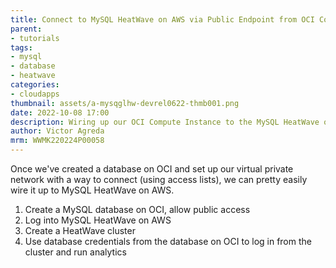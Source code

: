 ```yaml
---
title: Connect to MySQL HeatWave on AWS via Public Endpoint from OCI Compute Instance
parent:
- tutorials
tags: 
- mysql
- database
- heatwave
categories:
- cloudapps
thumbnail: assets/a-mysqglhw-devrel0622-thmb001.png
date: 2022-10-08 17:00
description: Wiring up our OCI Compute Instance to the MySQL HeatWave on AWS instance for analytics.
author: Victor Agreda
mrm: WWMK220224P00058
---
```

Once we've created a database on OCI and set up our virtual private network with a way to connect (using access lists), we can pretty easily wire it up to MySQL HeatWave on AWS.

1. Create a MySQL database on OCI, allow public access
2. Log into MySQL HeatWave on AWS
3. Create a HeatWave cluster
3. Use database credentials from the database on OCI to log in from the cluster and run analytics

